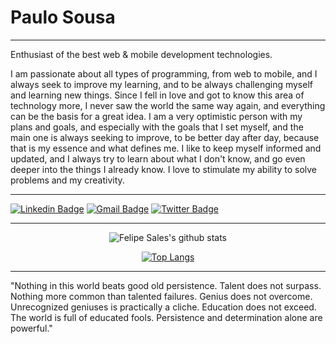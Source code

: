 # Paulo Sousa

----

Enthusiast of the best web & mobile development technologies.

I am passionate about all types of programming, from web to mobile, and I always seek to improve my learning, and to be always challenging myself and learning new things.
Since I fell in love and got to know this area of technology more, I never saw the world the same way again, and everything can be the basis for a great idea.
I am a very optimistic person with my plans and goals, and especially with the goals that I set myself, and the main one is always seeking to improve, to be better day after day, because that is my essence and what defines me. I like to keep myself informed and updated, and I always try to learn about what I don't know, and go even deeper into the things I already know. I love to stimulate my ability to solve problems and my creativity.


---

[![Linkedin Badge](https://img.shields.io/badge/-Paulo%20Sousa-292929?style=flat-square&logo=Linkedin&logoColor=white&link=https://www.linkedin.com/in/paulopgss/)](https://www.linkedin.com/in/paulopgss/)
[![Gmail Badge](https://img.shields.io/badge/-paulopgss@gmail.com-292929?style=flat-square&logo=Gmail&logoColor=white&link=mailto:paulopgss@gmail.com)](mailto:paulopgss@gmail.com)
[![Twitter Badge](https://img.shields.io/badge/-@uri_paulo-292929?style=flat-square&labelColor=292929&logo=twitter&logoColor=white&link=https://twitter.com/uri_paulo)](https://twitter.com/uri_paulo)

---


<div align="center">

![Felipe Sales's github stats](https://github-readme-stats.vercel.app/api?username=PauloGui&show_icons=true&theme=dark)

[![Top Langs](https://github-readme-stats.vercel.app/api/top-langs/?username=PauloGui&theme=dark)](https://github.com/felipecastrosales/github-readme-stats)

   </div>
   

------------

"Nothing in this world beats good old persistence. Talent does not surpass. Nothing more common than talented failures. Genius does not overcome. Unrecognized geniuses is practically a cliche. Education does not exceed. The world is full of educated fools. Persistence and determination alone are powerful."

<!--
**PauloGui/PauloGui** is a ✨ _special_ ✨ repository because its `README.md` (this file) appears on your GitHub profile.

Here are some ideas to get you started:

- 🔭 I’m currently working on ...
- 🌱 I’m currently learning ...
- 👯 I’m looking to collaborate on ...
- 🤔 I’m looking for help with ...
- 💬 Ask me about ...
- 📫 How to reach me: ...
- 😄 Pronouns: ...
- ⚡ Fun fact: ...
-->
